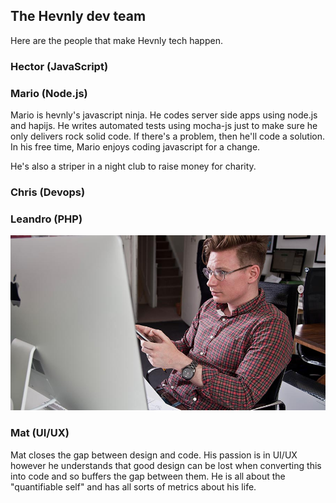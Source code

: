 ## The Hevnly dev team ##
Here are the people that make Hevnly tech happen.

### Hector (JavaScript) ###

### Mario (Node.js) ###
Mario is hevnly's javascript ninja. He codes server side apps using node.js and hapijs. He writes automated tests using mocha-js just to make sure he only delivers rock solid code. If there's a problem, then he'll code a solution. In his free time, Mario enjoys coding javascript for a change.

He's also a striper in a night club to raise money for charity.

### Chris (Devops) ###

### Leandro (PHP) ###

![Mat bio pic](/img/mat-bio-page.jpg "Mat bio pic")
### Mat (UI/UX) ###
Mat closes the gap between design and code. His passion is in UI/UX however he understands that good design can be lost when converting this into code and so buffers the gap between them. He is all about the "quantifiable self" and has all sorts of metrics about his life.
